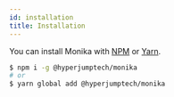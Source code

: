 ```yaml
---
id: installation
title: Installation
---
```


You can install Monika with [NPM](https://npmjs.com) or [Yarn](https://yarnpkg.com).

```bash
$ npm i -g @hyperjumptech/monika
# or
$ yarn global add @hyperjumptech/monika
```
